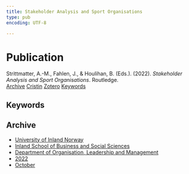 ```yaml
---
title: Stakeholder Analysis and Sport Organisations
type: pub
encoding: UTF-8

---
```

<h1>Publication</h1>
<article id="csl-bib-container-YC99M6XW" class="csl-bib-container">
  <div class="csl-bib-body"> <div class="csl-entry">Strittmatter, A.-M., Fahlen, J., &#38; Houlihan, B. (Eds.). (2022). <i>Stakeholder Analysis and Sport Organisations</i>. Routledge.</div> </div>
  <div class="csl-bib-buttons">
    <a href="#taxonomy-article-YC99M6XW" alt="archive" class="csl-bib-button">Archive</a>
    <a href="https://app.cristin.no/results/show.jsf?id=2063024" alt="Cristin" class="csl-bib-button">Cristin</a>
    <a href="http://zotero.org/groups/5881554/items/YC99M6XW" alt="Zotero" class="csl-bib-button">Zotero</a>
    <a href="#keywords-article-YC99M6XW" alt="keywords" class="csl-bib-button">Keywords</a>
  </div>
  <div id="csl-bib-meta-container-YC99M6XW"></div>
</article>
<div id="csl-bib-meta-YC99M6XW" class="csl-bib-meta">
  <article id="keywords-article-YC99M6XW" class="keywords-article">
    <h1>Keywords</h1>
    
  </article>
  <article id="taxonomy-article-YC99M6XW" class="taxonomy-article">
    <h1>Archive</h1>
    <ul>
      <li>
        <a href="/en/archive/?key=3DCRN523">University of Inland Norway</a>
      </li>
      <li>
        <a href="/en/archive/?key=DU8Q9LN9">Inland School of Business and Social Sciences</a>
      </li>
      <li>
        <a href="/en/archive/?key=4LUWR3ZM">Department of Organisation, Leadership and Management</a>
      </li>
      <li>
        <a href="/en/archive/?key=RDNF7EXQ">2022</a>
      </li>
      <li>
        <a href="/en/archive/?key=2MBA9YCA">October</a>
      </li>
    </ul>
  </article>
</div>
